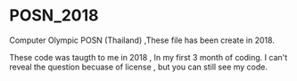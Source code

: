 # POSN_2018
Computer Olympic POSN (Thailand) ,These file has been create in 2018.

These code was taugth to me in 2018 , In my first 3 month of coding.
I can't reveal the question becuase of license , but you can still see my code.
